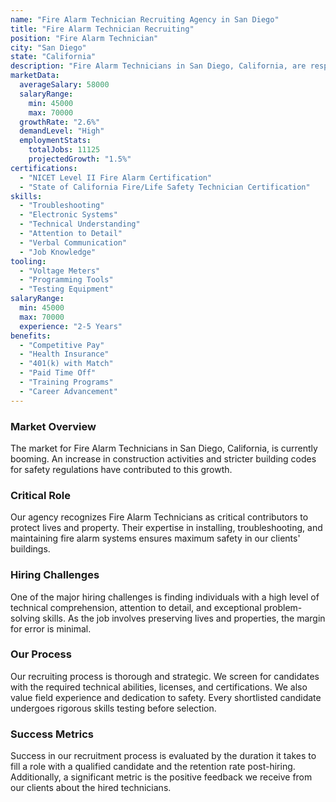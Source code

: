 ```yaml
---
name: "Fire Alarm Technician Recruiting Agency in San Diego"
title: "Fire Alarm Technician Recruiting"
position: "Fire Alarm Technician"
city: "San Diego"
state: "California"
description: "Fire Alarm Technicians in San Diego, California, are responsible for the installation, programming and servicing of fire detection systems in residential and commercial settings."
marketData:
  averageSalary: 58000
  salaryRange:
    min: 45000
    max: 70000
  growthRate: "2.6%"
  demandLevel: "High"
  employmentStats:
    totalJobs: 11125
    projectedGrowth: "1.5%"
certifications:
  - "NICET Level II Fire Alarm Certification"
  - "State of California Fire/Life Safety Technician Certification"
skills:
  - "Troubleshooting"
  - "Electronic Systems"
  - "Technical Understanding"
  - "Attention to Detail"
  - "Verbal Communication"
  - "Job Knowledge"
tooling:
  - "Voltage Meters"
  - "Programming Tools"
  - "Testing Equipment"
salaryRange:
  min: 45000
  max: 70000
  experience: "2-5 Years"
benefits:
  - "Competitive Pay"
  - "Health Insurance"
  - "401(k) with Match"
  - "Paid Time Off"
  - "Training Programs"
  - "Career Advancement"
---
```


### Market Overview
The market for Fire Alarm Technicians in San Diego, California, is currently booming. An increase in construction activities and stricter building codes for safety regulations have contributed to this growth.

### Critical Role
Our agency recognizes Fire Alarm Technicians as critical contributors to protect lives and property. Their expertise in installing, troubleshooting, and maintaining fire alarm systems ensures maximum safety in our clients' buildings.

### Hiring Challenges
One of the major hiring challenges is finding individuals with a high level of technical comprehension, attention to detail, and exceptional problem-solving skills. As the job involves preserving lives and properties, the margin for error is minimal.

### Our Process
Our recruiting process is thorough and strategic. We screen for candidates with the required technical abilities, licenses, and certifications. We also value field experience and dedication to safety. Every shortlisted candidate undergoes rigorous skills testing before selection.

### Success Metrics
Success in our recruitment process is evaluated by the duration it takes to fill a role with a qualified candidate and the retention rate post-hiring. Additionally, a significant metric is the positive feedback we receive from our clients about the hired technicians.